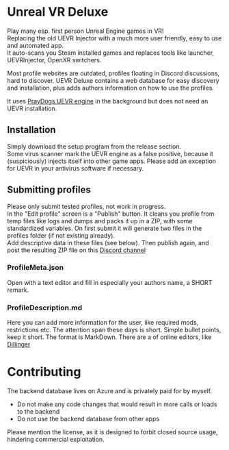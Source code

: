 # Unreal VR Deluxe
Play many esp. first person Unreal Engine games in VR!  
Replacing the old UEVR Injector with a much more user friendly, easy to use and automated app.  
It auto-scans you Steam installed games and replaces tools like launcher, UEVRInjector, OpenXR switchers.

Most profile websites are outdated, profiles floating in Discord discussions, hard to discover.
UEVR Deluxe contains a web database for easy discovery and installation, plus adds authors information on how to use the profiles.

It uses [PrayDogs UEVR engine](https://github.com/praydog/UEVR) in the background but does not need an UEVR installation.

## Installation
Simply download the setup program from the release section.  
Some virus scanner mark the UEVR engine as a false positive, because it (suspiciously) injects itself into other game apps.
Please add an exception for UEVR in your antivirus software if necessary.

## Submitting profiles
Please only submit tested profiles, not work in progress.  
In the "Edit profile" screen is a "Publish" button. It cleans you profile from temp files like logs and dumps and packs it up in a ZIP, 
with some standardized variables.
On first submit it will generate two files in the profiles folder (if not existing already).  
Add descriptive data in these files (see below). 
Then publish again, and post the resulting ZIP file on this [Discord channel](https://discord.com/channels/747967102895390741/947806014344925274)

### ProfileMeta.json
Open with a text editor and fill in especially your authors name, a SHORT remark.

### ProfileDescription.md
Here you can add more information for the user, like required mods, restrictions etc.
The attention span these days is short. Simple bullet points, keep it short.
The format is MarkDown. There are a of online editors, like [Dillinger](https://dillinger.io/)

# Contributing
The backend database lives on Azure and is privately paid for by myself. 
- Do not make any code changes that would result in more calls or loads to the backend
- Do not use the backend database from other apps

Please mention the license, as it is designed to forbit closed source usage, hindering commercial exploitation.